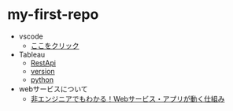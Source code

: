 # my-first-repo

- vscode 
    - [ここをクリック](https://code.visualstudio.com/Download)
- Tableau
    - [RestApi](https://github.com/tableau/rest-api-samples)
    - [version](https://help.tableau.com/current/api/rest_api/en-us/REST/rest_api_concepts_versions.htm)
    - [python](https://tableau.github.io/server-client-python/docs/)
- webサービスについて
    - [非エンジニアでもわかる！Webサービス・アプリが動く仕組み](https://www.youtube.com/watch?v=zq50JwOU_ls)